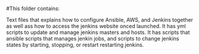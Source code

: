 #This folder contains:

Text files that explains how to configure Ansible, AWS, and Jenkins together as well ass how to access the jenkins website onced launched. 
It has yml scripts to update and manage jenkins masters and hosts.
It has scripts that ansible scripts that manages jenkin jobs, and scripts to change jenkins states by starting, stopping, or restart restarting jenkins.
